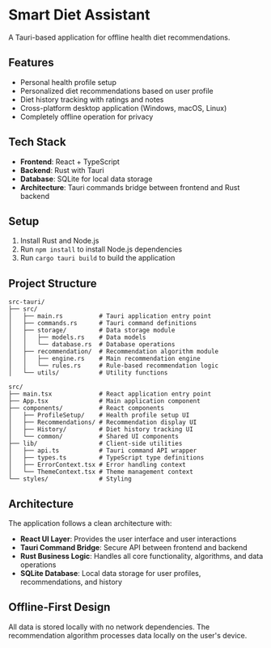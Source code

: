 # Smart Diet Assistant

A Tauri-based application for offline health diet recommendations.

## Features

- Personal health profile setup
- Personalized diet recommendations based on user profile
- Diet history tracking with ratings and notes
- Cross-platform desktop application (Windows, macOS, Linux)
- Completely offline operation for privacy

## Tech Stack

- **Frontend**: React + TypeScript
- **Backend**: Rust with Tauri
- **Database**: SQLite for local data storage
- **Architecture**: Tauri commands bridge between frontend and Rust backend

## Setup

1. Install Rust and Node.js
2. Run `npm install` to install Node.js dependencies
3. Run `cargo tauri build` to build the application

## Project Structure

```
src-tauri/
├── src/
│   ├── main.rs          # Tauri application entry point
│   ├── commands.rs      # Tauri command definitions
│   ├── storage/         # Data storage module
│   │   ├── models.rs    # Data models
│   │   └── database.rs  # Database operations
│   ├── recommendation/  # Recommendation algorithm module
│   │   ├── engine.rs    # Main recommendation engine
│   │   └── rules.rs     # Rule-based recommendation logic
│   └── utils/           # Utility functions

src/
├── main.tsx             # React application entry point
├── App.tsx              # Main application component
├── components/          # React components
│   ├── ProfileSetup/    # Health profile setup UI
│   ├── Recommendations/ # Recommendation display UI
│   ├── History/         # Diet history tracking UI
│   └── common/          # Shared UI components
├── lib/                 # Client-side utilities
│   ├── api.ts           # Tauri command API wrapper
│   ├── types.ts         # TypeScript type definitions
│   ├── ErrorContext.tsx # Error handling context
│   └── ThemeContext.tsx # Theme management context
└── styles/              # Styling
```

## Architecture

The application follows a clean architecture with:

- **React UI Layer**: Provides the user interface and user interactions
- **Tauri Command Bridge**: Secure API between frontend and backend
- **Rust Business Logic**: Handles all core functionality, algorithms, and data operations
- **SQLite Database**: Local data storage for user profiles, recommendations, and history

## Offline-First Design

All data is stored locally with no network dependencies. The recommendation algorithm processes data locally on the user's device.